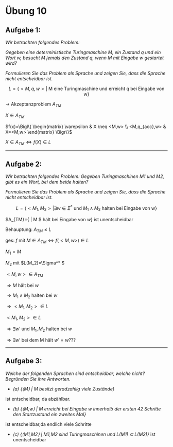 # Übung 10

## Aufgabe 1:
*Wir betrachten folgendes Problem:*

*Gegeben eine deterministische Turingmaschine M, ein Zustand q und ein Wort w, besucht M jemals den Zustand q, wenn M mit Eingabe w gestartet wird?*

*Formulieren Sie das Problem als Sprache und zeigen Sie, dass die Sprache nicht entscheidbar ist.*

$$L=\{<M,q,w>| \text{ M eine Turingmaschine und erreicht q bei Eingabe von w} \}$$

$\rightarrow$ Akzeptanzproblem $A_{TM}$

$X \in A_{TM}$

$f(x)=\Bigl\{  
  \begin{matrix}
    \varepsilon & X \neq <M,w> \\
    <M,q_{acc},w> & X=<M,w>
  \end{matrix}
\Bigr\}$

$X\in A_{TM} \Leftrightarrow f(X) \in L$

---
## Aufgabe 2:
*Wir betrachten folgendes Problem:
Gegeben Turingmaschinen M1 und M2, gibt es ein Wort, bei dem beide halten?*

*Formulieren Sie das Problem als Sprache und zeigen Sie, dass die Sprache nicht entscheidbar ist.*

$$L=\{<M_1,M_2> | \exists w \in \Sigma^* \text{ und } M_1 \land M_2 \text{ halten bei Eingabe von w}\}$$

$A_{TM}=\{<M> | M $ hält bei Eingabe von $w\}$ ist unentscheidbar

Behauptung: $A_{TM} \leq L$

ges: $f \text{ mit } M \in A_{TM} \Leftrightarrow f(<M,w>)\in L$

$M_1=M$

$M_2$ mit $L(M_2)=\Sigma^* $

 $<M,w> \in A_{TM}$

 $\Rightarrow M$ hält bei $w$

 $\Rightarrow M_1 \land M_2$ halten bei $w$

 $\Rightarrow <M_1,M_2> \in L$

 $<M_1,M_2> \in L$

 $\Rightarrow \exists w'$ und $M_1,M_2$ halten bei $w$

 $\Rightarrow \exists w'$ bei dem M hält $w'=w$???

---
## Aufgabe 3:
*Welche der folgenden Sprachen sind entscheidbar, welche nicht? Begründen Sie ihre Antworten.*
* *(a) {⟨M⟩ | M besitzt geradzahlig viele Zustände}*

 ist entscheidbar, da abzählbar.

* *(b) {⟨M,w⟩ | M erreicht bei Eingabe w innerhalb der ersten 42 Schritte den Startzustand ein zweites Mal}*

 ist entscheidbar,da endlich viele Schritte
 
* *(c) {⟨M1,M2⟩ | M1,M2 sind Turingmaschinen und L(M1) ⊆ L(M2)}*
 ist unentscheidbar
